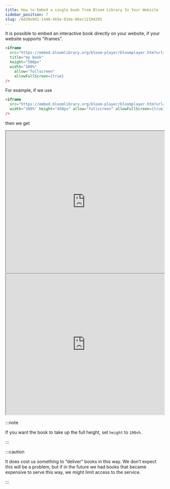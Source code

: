 ```yaml
---
title: How to Embed a single book from Bloom Library In Your Website
sidebar_position: 7
slug: /6d30e9d1-1448-4b5e-816e-06ec12104285
---
```




It is possible to embed an interactive book directly on your website, if your website supports “iframes”.  


```html
<iframe
  src="https://embed.bloomlibrary.org/bloom-player/bloomplayer.htm?url=URL-TO-THE-BOOK"
  title="my book"
  height="500px"
  width="100%"
	allow="fullscreen"
	allowFullScreen={true}
/>
```


For example, if we use


```html
<iframe
  src="https://embed.bloomlibrary.org/bloom-player/bloomplayer.htm?url=[https://bloomlibrary.org/player/Da5Scm1XBK](https://bloomlibrary.org/player/rFnCBRPsDs)"
  width="100%" height="450px" allow="fullscreen" allowFullScreen={true}
/>
```


then we get


<iframe width="100%" height="450px" allow="fullscreen" allowFullScreen={true}
  src="https://bloomlibrary.org/bloom-player/bloomplayer.htm?url=https://s3.amazonaws.com/bloomharvest/educationforlife@sil.org/42019e35-2c39-4cc4-beb5-8510f4866d79/bloomdigital/index.htm&initiallyShowAppBar=false&paused=true&allowToggleAppBar=true&independent=false&host=docs.bloomlibrary.org"></iframe>


<iframe width="100%" height="450px" allow="fullscreen" allowFullScreen={true}
  src="https://bloomlibrary.org/bloom-player/bloomplayer.htm?url=https://s3.amazonaws.com/bloomharvest/educationforlife@sil.org/48120b51-255c-4082-ad83-bceda54befc9/bloomdigital/index.htm&initiallyShowAppBar=false&paused=true&allowToggleAppBar=true&independent=false&host=docs.bloomlibrary.org"></iframe>


:::note

If you want the book to take up the full height, set `height` to `100vh`. 

:::




:::caution

It does cost us something to “deliver” books in this way.  We don’t expect this will be a problem, but if in the future we had books that became expensive to serve this way, we might limit access to the service.

:::



